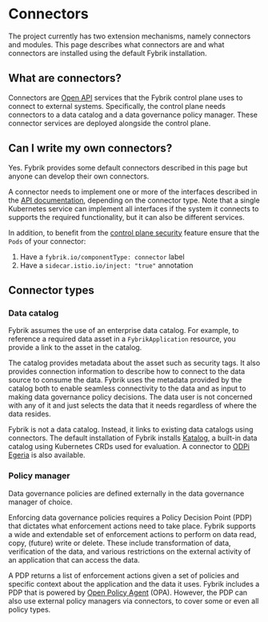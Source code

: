 # Connectors

The project currently has two extension mechanisms, namely connectors and modules. 
This page describes what connectors are and what connectors are installed using the default Fybrik installation.

## What are connectors?

Connectors are [Open API](https://www.openapis.org/) services that the Fybrik control plane uses to connect to external systems. Specifically, the control plane needs connectors to a data catalog and a data governance policy manager. These connector services are deployed alongside the control plane.

## Can I write my own connectors?

Yes. Fybrik provides some default connectors described in this page but anyone can develop their own connectors.

A connector needs to implement one or more of the interfaces described in the [API documentation](../reference/connectors-datacatalog/README.md), depending on the connector type. Note that a single Kubernetes service can implement all interfaces if the system it connects to supports the required functionality, but it can also be different services.

In addition, to benefit from the [control plane security](../tasks/control-plane-security.md) feature ensure that the `Pods` of your connector:
1. Have a `fybrik.io/componentType: connector` label 
1. Have a `sidecar.istio.io/inject: "true"` annotation


## Connector types

### Data catalog

Fybrik assumes the use of an enterprise data catalog. For example, to reference a required data asset in a `FybrikApplication` resource, you provide a link to the asset in the catalog.

The catalog provides metadata about the asset such as security tags. It also provides connection information to describe how to connect to the data source to consume the data. Fybrik uses the metadata provided by the catalog both to enable seamless connectivity to the data and as input to making data governance policy decisions. The data user is not concerned with any of it and just selects the data that it needs regardless of where the data resides.

Fybrik is not a data catalog. Instead, it links to existing data catalogs using connectors.
The default installation of Fybrik installs [Katalog](../reference/katalog.md), a built-in data catalog using Kubernetes CRDs used for evaluation. A connector to [ODPi Egeria](https://www.odpi.org/projects/egeria) is also available.

### Policy manager

Data governance policies are defined externally in the data governance manager of choice. 

Enforcing data governance policies requires a Policy Decision Point (PDP) that dictates what enforcement actions need to take place.
Fybrik supports a wide and extendable set of enforcement actions to perform on data read, copy, (future) write or delete. These include transformation of data, verification of the data, and various restrictions on the external activity of an application that can access the data.

A PDP returns a list of enforcement actions given a set of policies and specific context about the application and the data it uses. 
Fybrik includes a PDP that is powered by [Open Policy Agent](https://www.openpolicyagent.org/) (OPA). However, the PDP can also use external policy managers via connectors, to cover some or even all policy types. 


